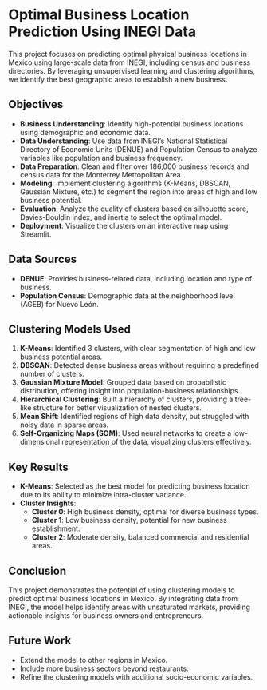 # Optimal Business Location Prediction Using INEGI Data

This project focuses on predicting optimal physical business locations in Mexico using large-scale data from INEGI, including census and business directories. By leveraging unsupervised learning and clustering algorithms, we identify the best geographic areas to establish a new business.

## Objectives
- **Business Understanding**: Identify high-potential business locations using demographic and economic data.
- **Data Understanding**: Use data from INEGI’s National Statistical Directory of Economic Units (DENUE) and Population Census to analyze variables like population and business frequency.
- **Data Preparation**: Clean and filter over 186,000 business records and census data for the Monterrey Metropolitan Area.
- **Modeling**: Implement clustering algorithms (K-Means, DBSCAN, Gaussian Mixture, etc.) to segment the region into areas of high and low business potential.
- **Evaluation**: Analyze the quality of clusters based on silhouette score, Davies-Bouldin index, and inertia to select the optimal model.
- **Deployment**: Visualize the clusters on an interactive map using Streamlit.

## Data Sources
- **DENUE**: Provides business-related data, including location and type of business.
- **Population Census**: Demographic data at the neighborhood level (AGEB) for Nuevo León.

## Clustering Models Used
1. **K-Means**: Identified 3 clusters, with clear segmentation of high and low business potential areas.
2. **DBSCAN**: Detected dense business areas without requiring a predefined number of clusters.
3. **Gaussian Mixture Model**: Grouped data based on probabilistic distribution, offering insight into population-business relationships.
4. **Hierarchical Clustering**: Built a hierarchy of clusters, providing a tree-like structure for better visualization of nested clusters.
5. **Mean Shift**: Identified regions of high data density, but struggled with noisy data in sparse areas.
6. **Self-Organizing Maps (SOM)**: Used neural networks to create a low-dimensional representation of the data, visualizing clusters effectively.

## Key Results
- **K-Means**: Selected as the best model for predicting business location due to its ability to minimize intra-cluster variance.
- **Cluster Insights**:
  - **Cluster 0**: High business density, optimal for diverse business types.
  - **Cluster 1**: Low business density, potential for new business establishment.
  - **Cluster 2**: Moderate density, balanced commercial and residential areas.

## Conclusion
This project demonstrates the potential of using clustering models to predict optimal business locations in Mexico. By integrating data from INEGI, the model helps identify areas with unsaturated markets, providing actionable insights for business owners and entrepreneurs.

## Future Work
- Extend the model to other regions in Mexico.
- Include more business sectors beyond restaurants.
- Refine the clustering models with additional socio-economic variables.

